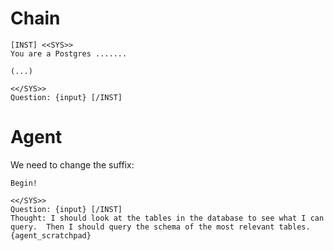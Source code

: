 # Chain

```text
[INST] <<SYS>>
You are a Postgres .......

(...)

<</SYS>>
Question: {input} [/INST]
```

# Agent

We need to change the suffix:

```text
Begin!

<</SYS>>
Question: {input} [/INST]
Thought: I should look at the tables in the database to see what I can query.  Then I should query the schema of the most relevant tables.
{agent_scratchpad}
```
